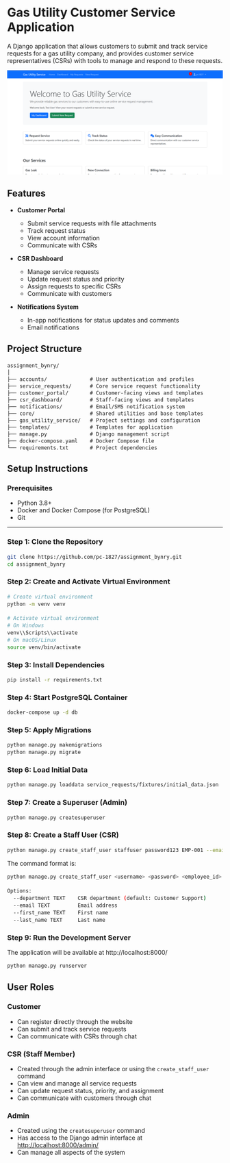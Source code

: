 # Gas Utility Customer Service Application

A Django application that allows customers to submit and track service requests for a gas utility company, and provides customer service representatives (CSRs) with tools to manage and respond to these requests.

![home_page](images/image.png)

## Features

- **Customer Portal**
  - Submit service requests with file attachments
  - Track request status
  - View account information
  - Communicate with CSRs

- **CSR Dashboard**
  - Manage service requests
  - Update request status and priority
  - Assign requests to specific CSRs
  - Communicate with customers

- **Notifications System**
  - In-app notifications for status updates and comments
  - Email notifications

## Project Structure

```
assignment_bynry/
│
├── accounts/              # User authentication and profiles
├── service_requests/      # Core service request functionality
├── customer_portal/       # Customer-facing views and templates
├── csr_dashboard/         # Staff-facing views and templates
├── notifications/         # Email/SMS notification system
├── core/                  # Shared utilities and base templates
├── gas_utility_service/   # Project settings and configuration
├── templates/             # Templates for application
├── manage.py              # Django management script
├── docker-compose.yaml    # Docker Compose file
└── requirements.txt       # Project dependencies
```

## Setup Instructions

### Prerequisites

- Python 3.8+
- Docker and Docker Compose (for PostgreSQL)
- Git

---

### Step 1: Clone the Repository

```bash
git clone https://github.com/pc-1827/assignment_bynry.git
cd assignment_bynry
```

### Step 2: Create and Activate Virtual Environment

```bash
# Create virtual environment
python -m venv venv

# Activate virtual environment
# On Windows
venv\\Scripts\\activate
# On macOS/Linux
source venv/bin/activate
```

### Step 3: Install Dependencies

```bash
pip install -r requirements.txt
```

### Step 4: Start PostgreSQL Container

```bash
docker-compose up -d db
```

### Step 5: Apply Migrations

```bash
python manage.py makemigrations
python manage.py migrate
```

### Step 6: Load Initial Data

```bash
python manage.py loaddata service_requests/fixtures/initial_data.json
```

### Step 7: Create a Superuser (Admin)

```bash
python manage.py createsuperuser
```

### Step 8: Create a Staff User (CSR)

```bash
python manage.py create_staff_user staffuser password123 EMP-001 --email=staff@example.com --first_name=Staff --last_name=User
```

The command format is:

```bash
python manage.py create_staff_user <username> <password> <employee_id> [options]

Options:
  --department TEXT    CSR department (default: Customer Support)
  --email TEXT         Email address
  --first_name TEXT    First name
  --last_name TEXT     Last name
```

### Step 9: Run the Development Server
The application will be available at http://localhost:8000/

```bash
python manage.py runserver
```

## User Roles

### Customer
- Can register directly through the website
- Can submit and track service requests
- Can communicate with CSRs through chat

### CSR (Staff Member)
- Created through the admin interface or using the `create_staff_user` command
- Can view and manage all service requests
- Can update request status, priority, and assignment
- Can communicate with customers through chat

### Admin
- Created using the `createsuperuser` command
- Has access to the Django admin interface at [http://localhost:8000/admin/](http://localhost:8000/admin/)
- Can manage all aspects of the system


